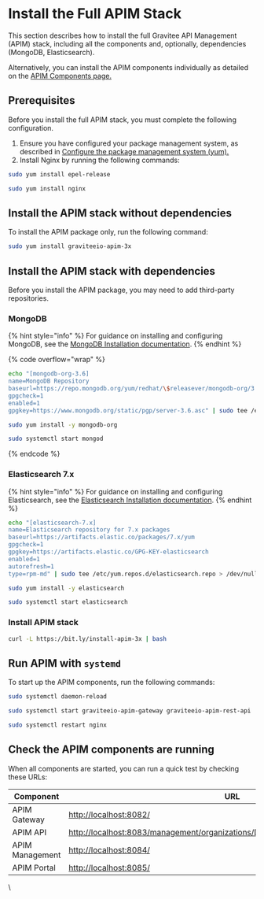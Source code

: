 # Install the Full APIM Stack

This section describes how to install the full Gravitee API Management (APIM) stack, including all the components and, optionally, dependencies (MongoDB, Elasticsearch).&#x20;

Alternatively, you can install the APIM components individually as detailed on the [APIM Components page.](apim-components/)

## Prerequisites

Before you install the full APIM stack, you must complete the following configuration.

1. Ensure you have configured your package management system, as described in [Configure the package management system (yum).](./#configure-the-package-management-system-yum)
2. Install Nginx by running the following commands:

```sh
sudo yum install epel-release

sudo yum install nginx
```

## Install the APIM stack without dependencies

To install the APIM package only, run the following command:

```sh
sudo yum install graviteeio-apim-3x
```

## Install the APIM stack with dependencies

Before you install the APIM package, you may need to add third-party repositories.

### **MongoDB**

{% hint style="info" %}
For guidance on installing and configuring MongoDB, see the [MongoDB Installation documentation](https://docs.mongodb.com/v3.6/tutorial/install-mongodb-on-red-hat/).
{% endhint %}

{% code overflow="wrap" %}
```sh
echo "[mongodb-org-3.6]
name=MongoDB Repository
baseurl=https://repo.mongodb.org/yum/redhat/\$releasever/mongodb-org/3.6/x86_64/
gpgcheck=1
enabled=1
gpgkey=https://www.mongodb.org/static/pgp/server-3.6.asc" | sudo tee /etc/yum.repos.d/mongodb-org-3.6.repo > /dev/null

sudo yum install -y mongodb-org

sudo systemctl start mongod
```
{% endcode %}

### **Elasticsearch 7.x**

{% hint style="info" %}
For guidance on installing and configuring Elasticsearch, see the [Elasticsearch Installation documentation](https://www.elastic.co/guide/en/elasticsearch/reference/7.6/rpm.html#rpm-repo).
{% endhint %}

```sh
echo "[elasticsearch-7.x]
name=Elasticsearch repository for 7.x packages
baseurl=https://artifacts.elastic.co/packages/7.x/yum
gpgcheck=1
gpgkey=https://artifacts.elastic.co/GPG-KEY-elasticsearch
enabled=1
autorefresh=1
type=rpm-md" | sudo tee /etc/yum.repos.d/elasticsearch.repo > /dev/null

sudo yum install -y elasticsearch

sudo systemctl start elasticsearch
```

### Install APIM stack

```sh
curl -L https://bit.ly/install-apim-3x | bash
```

## Run APIM with `systemd`

To start up the APIM components, run the following commands:

```sh
sudo systemctl daemon-reload

sudo systemctl start graviteeio-apim-gateway graviteeio-apim-rest-api

sudo systemctl restart nginx
```

## Check the APIM components are running

When all components are started, you can run a quick test by checking these URLs:

| Component       | URL                                                                                                                                                                  |
| --------------- | -------------------------------------------------------------------------------------------------------------------------------------------------------------------- |
| APIM Gateway    | [http://localhost:8082/](http://localhost:8082/)                                                                                                                     |
| APIM API        | [http://localhost:8083/management/organizations/DEFAULT/environments/DEFAULT/apis](http://localhost:8083/management/organizations/DEFAULT/environments/DEFAULT/apis) |
| APIM Management | [http://localhost:8084/](http://localhost:8084/)                                                                                                                     |
| APIM Portal     | [http://localhost:8085/](http://localhost:8085/)                                                                                                                     |

\
